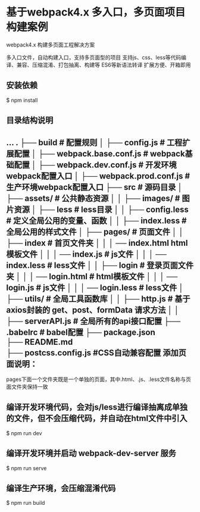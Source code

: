 基于webpack4.x 多入口，多页面项目构建案例
====
webpack4.x 构建多页面工程解决方案

多入口文件，自动构建入口，支持多页面型的项目
支持js、css、less等代码编译、兼容、压缩混淆、打包抽离、构建等
ES6等新语法转译
扩展方便、开箱即用

安装依赖
----
$ npm install

目录结构说明
----
...
.
├── build                     # 配置规则
│   ├── config.js               # 工程扩展配置
│   ├── webpack.base.conf.js    # webpack基础配置
│   ├── webpack.dev.conf.js     # 开发环境webpack配置入口
│   ├── webpack.prod.conf.js    # 生产环境webpack配置入口
├── src                       # 源码目录
│   ├── assets/                 # 公共静态资源
│   │   ├── images/               # 图片资源
│   ├── less                    # less目录
│   │   ├── config.less           # 定义全局公用的变量、函数
│   │   ├── index.less            # 全局公用的样式文件
│   ├── pages/                  # 页面文件
│   │   ├── index                 # 首页文件夹
│   │   │    ── index.html           html模板文件
│   │   │    ── index.js            # js文件
│   │   │    ── index.less          # less文件
│   │   ├── login                 # 登录页面文件夹
│   │   │    ── login.html          # html模板文件
│   │   │    ── login.js            # js文件
│   │   │    ── login.less          # less文件
│   ├── utils/                   # 全局工具函数库
│   │   ├── http.js                 # 基于axios封装的 get、post、formData 请求方法
│   │   ├── serverAPI.js            # 全局所有的api接口配置
├── .babelrc                  # babel配置
├── package.json              
├── README.md                 
├── postcss.config.js         #CSS自动兼容配置
添加页面说明：
----
pages下面一个文件夹既是一个单独的页面，其中.html、.js、.less文件名称与页面文件夹保持一致

编译开发环境代码，会对js/less进行编译抽离成单独的文件，但不会压缩代码，并自动在html文件中引入
----
$ npm run dev

编译开发环境并启动 webpack-dev-server 服务
----
$ npm run serve

编译生产环境，会压缩混淆代码
----
$ npm run build
